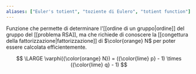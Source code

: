 ```yaml
---
aliases: ["Euler's totient", "toziente di Eulero", "totient function"]
---
```


Funzione che permette di determinare l'[[ordine di un gruppo|ordine]] del gruppo del [[problema RSA]], ma che richiede di conoscere la [[congettura della fattorizzazione|fattorizzazione]] di $\color{orange} N$ per poter essere calcolata efficientemente.

$$
\LARGE \varphi({\color{orange} N}) = ({\color{lime} p} - 1) \times ({\color{lime} q} - 1)
$$
